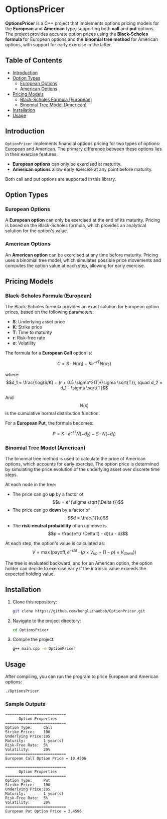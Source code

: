 
# OptionsPricer

**OptionsPricer** is a C++ project that implements options pricing models for the **European** and **American** type, supporting both **call** and **put** options. The project provides accurate option prices using the **Black-Scholes formula** for European options and the **binomial tree method** for American options, with support for early exercise in the latter.

## Table of Contents
- [Introduction](#introduction)
- [Option Types](#option-types)
  - [European Options](#european-options)
  - [American Options](#american-options)
- [Pricing Models](#pricing-models)
  - [Black-Scholes Formula (European)](#black-scholes-formula-european)
  - [Binomial Tree Model (American)](#binomial-tree-model-american)
- [Installation](#installation)
- [Usage](#usage)

## Introduction
`OptionPricer` implements financial options pricing for two types of options: European and American. The primary difference between these options lies in their exercise features:
- **European options** can only be exercised at maturity.
- **American options** allow early exercise at any point before maturity.

Both call and put options are supported in this library.

## Option Types

### European Options
A **European option** can only be exercised at the end of its maturity. Pricing is based on the Black-Scholes formula, which provides an analytical solution for the option's value.

### American Options
An **American option** can be exercised at any time before maturity. Pricing uses a binomial tree model, which simulates possible price movements and computes the option value at each step, allowing for early exercise.

## Pricing Models

### Black-Scholes Formula (European)
The Black-Scholes formula provides an exact solution for European option prices, based on the following parameters:
- **S**: Underlying asset price
- **K**: Strike price
- **T**: Time to maturity
- **r**: Risk-free rate
- **σ**: Volatility

The formula for a **European Call** option is:

$$
C = S \cdot N(d_1) - K e^{-rT} N(d_2)
$$

where: $$d_1 = \frac{\log(S/K) + (r + 0.5 \sigma^2)T}{\sigma \sqrt{T}}, \quad d_2 = d_1 - \sigma \sqrt{T}$$

And $$N(x)$$ is the cumulative normal distribution function.

For a **European Put**, the formula becomes:

$$
P = K \cdot e^{-rT} N(-d_2) - S \cdot N(-d_1)
$$

### Binomial Tree Model (American)
The binomial tree method is used to calculate the price of American options, which accounts for early exercise. The option price is determined by simulating the price evolution of the underlying asset over discrete time steps.

At each node in the tree:
- The price can go **up** by a factor of $$u = e^{\sigma \sqrt{\Delta t}}$$
- The price can go **down** by a factor of $$d = \frac{1}{u}$$
- The **risk-neutral probability** of an up move is $$p = \frac{e^{r \Delta t} - d}{u - d}$$

At each step, the option's value is calculated as: $$V = \max(\text{payoff}, e^{-r \Delta t}\cdot ( p \times V_{\text{up}} + (1 - p) \times V_{\text{down}}))$$

The tree is evaluated backward, and for an American option, the option holder can decide to exercise early if the intrinsic value exceeds the expected holding value.

## Installation
1. Clone this repository:
   ```bash
   git clone https://github.com/honglizhaobob/OptionPricer.git
   ```
2. Navigate to the project directory:
   ```bash
   cd OptionsPricer
   ```
3. Compile the project:
   ```bash
   g++ main.cpp -o OptionPricer
   ```

## Usage
After compiling, you can run the program to price European and American options:

```bash
./OptionsPricer
```

### Sample Outputs
```
===========================
      Option Properties     
===========================
Option Type:     Call
Strike Price:    100
Underlying Price:105
Maturity:        1 year(s)
Risk-Free Rate:  5%
Volatility:      20%
===========================
European Call Option Price = 10.4506

===========================
      Option Properties     
===========================
Option Type:     Put
Strike Price:    100
Underlying Price:105
Maturity:        1 year(s)
Risk-Free Rate:  5%
Volatility:      20%
===========================
European Put Option Price = 2.4596
```
